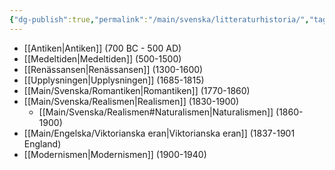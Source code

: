 ```yaml
---
{"dg-publish":true,"permalink":"/main/svenska/litteraturhistoria/","tags":["svenska","litteraturhistoria"]}
---
```


- [[Antiken\|Antiken]] (700 <span class="smcp">BC</span> - 500 <span class="smcp">AD</span>)
- [[Medeltiden\|Medeltiden]] (500-1500)
- [[Renässansen\|Renässansen]] (1300-1600)
- [[Upplysningen\|Upplysningen]] (1685-1815)
- [[Main/Svenska/Romantiken\|Romantiken]] (1770-1860)
- [[Main/Svenska/Realismen\|Realismen]] (1830-1900)
	- [[Main/Svenska/Realismen#Naturalismen\|Naturalismen]] (1860-1900)
- [[Main/Engelska/Viktorianska eran\|Viktorianska eran]] (1837-1901 England)
- [[Modernismen\|Modernismen]] (1900-1940)